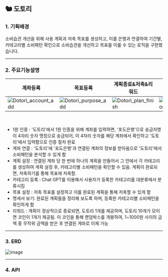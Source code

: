 ## 🐿️ 도토리

### 1. 기획배경
소비습관 개선을 위해 사용 계획과 저축 목표를 생성하고, 이를 은행과 연결하여 기간별, 카테고리별 소비패턴 확인으로 소비습관을 개선하고 목표를 이룰 수 있는 로직을 구현했습니다.


<hr>


### 2. 주요기능설명

| 계좌등록 | 목표등록 | 계획종료&저축&리워드 | 명세서조회 |
|-------|-------|-------|-------|
|![Dotori_account_add](https://github.com/tlalswn23/Algorithm/assets/35682216/17b963c4-20c3-478b-9166-d843c728308f) | ![Dotori_purpose_add](https://github.com/tlalswn23/Algorithm/assets/35682216/be3cc203-07d7-458e-9c45-029c4434842b) | ![Dotori_plan_finish](https://github.com/tlalswn23/Algorithm/assets/35682216/614579df-1598-4286-8aba-f354da555cf6) | ![Dotori_specification](https://github.com/tlalswn23/Algorithm/assets/35682216/e7441ad2-7fe2-4371-989c-af2a7f227a5a) |
<br>

- 1원 인증 : '도토리'에서 1원 인증을 위해 계좌를 입력하면, '포도은행'으로 송금자명이 4자리 숫자 명칭으로 송금되어, 이 4자리 숫자를 해당 계좌에서 확인하고 '도토리'에서 입력함으로 인증 절차 완료
- 계좌 연결 : '도토리'에 '포도은행'과 연결된 계좌의 정보를 받아옴으로 '도토리'에서 소비패턴을 분석할 수 있게 함
- 계획 설정 : 연결된 계좌 당 한 번에 하나의 계획을 만들어서 그 안에서 각 카테고리를 생성하여 계획 설정 후, 카테고리별 소비패턴을 확인할 수 있음. 계획이 완료되면, 저축하기를 통해 목표에 저축함.
- 카테고리 등록 : Chat GPT를 이용해서 사용자가 등록한 카테고리를 대분류에서 분류시킴
- 목표 설정 : 저축 목표를 설정하고 이를 완료된 계획을 통해 저축할 수 있게 함
- 명세서 보기: 완료된 계획들을 정리해 보도록 하며, 등록한 카테고리별 소비패턴을 확인하게 함
- 리워드 : 계획이 정상적으로 종료되면, 도토리 1개를 제공하며, 도토리 10개가 모이면 코인이 1개가 제공됨. 이 코인을 통해 랜덤박스를 개봉하여, 1~1000원 사이의 금액 중 무작위 금액을 받은 후 연결된 계좌로 이체 가능

<hr>


### 3. ERD
![image](https://github.com/Poposong/WebRTC/assets/81174840/16d7f723-002d-4cc7-977b-3c6cbff748a6)

<hr>


### 4. API

